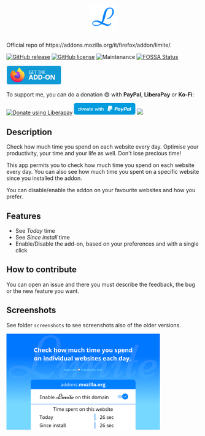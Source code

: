 <h1 align="center">
    <br>
    <img width="70" src="img/icon.svg" alt="Limite icon" />
    <br>
</h1>
Official repo of https://addons.mozilla.org/it/firefox/addon/limite/.

[![GitHub release](https://img.shields.io/github/release/Sav22999/limite.svg)](https://github.com/Sav22999/limite/releases/) [![GitHub license](https://img.shields.io/github/license/Sav22999/emoji.svg)](https://github.com/Sav22999/emoji/blob/master/LICENSE) ![Maintenance](https://img.shields.io/badge/Maintained%3F-yes-green.svg)
[![FOSSA Status](https://app.fossa.io/api/projects/git%2Bgithub.com%2FSav22999%2Flimite.svg?type=shield)](https://app.fossa.io/projects/git%2Bgithub.com%2FSav22999%2Flimite?ref=badge_shield)

[<img src="img/firefoxAddons.png" height="50px">](https://addons.mozilla.org/it/firefox/addon/emoji-sav/) 

To support me, you can do a donation :smile: with **PayPal**, **LiberaPay** or **Ko-Fi**:

<a href="https://liberapay.com/Sav22999/donate"><img alt="Donate using Liberapay" src="https://liberapay.com/assets/widgets/donate.svg"></a> [<img src="img/paypal.svg" width="160px"></img>](https://paypal.me/pools/c/8yl6auiU6e) [<img src="https://cdn.ko-fi.com/cdn/kofi1.png?v=2" width="120px"></img>](https://ko-fi.com/R5R31UQ8G)

## Description

Check how much time you spend on each website every day.
Optimise your productivity, your time and your life as well.
Don't lose precious time!

This app permits you to check how much time you spend on each website every day.
You can also see how much time you spent on a specific website since you installed the addon.

You can disable/enable the addon on your favourite websites and how you prefer.

## Features

- See *Today* time
- See *Since install* time
- Enable/Disable the add-on, based on your preferences and with a single click

## How to contribute

You can open an issue and there you must describe the feedback, the bug or the new feature you want.

## Screenshots

See folder <code>screenshots</code> to see screenshots also of the older versions.

<img src="screenshots/1.0/1.png" width="400px"></img>